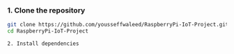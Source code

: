### 1. Clone the repository
```bash
git clone https://github.com/yousseffwaleed/RaspberryPi-IoT-Project.git
cd RaspberryPi-IoT-Project

2. Install dependencies
